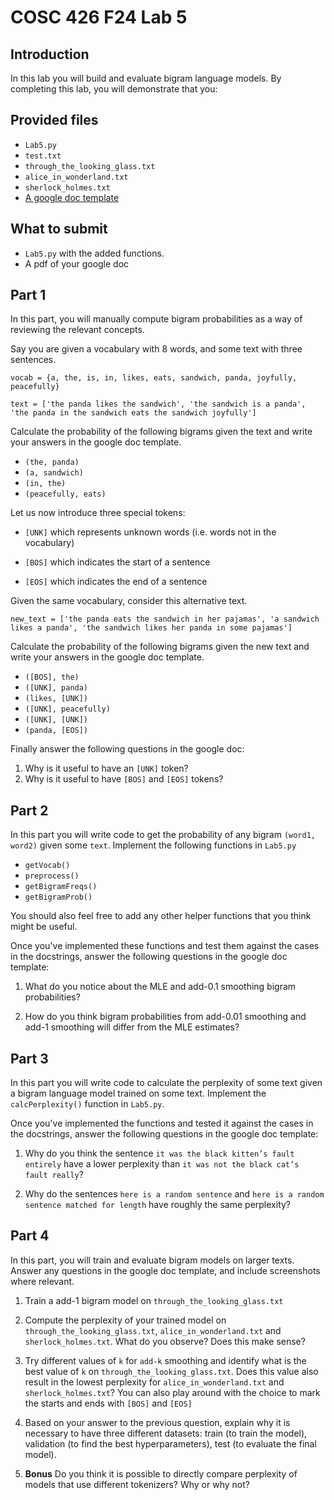 # COSC 426 F24 Lab 5

## Introduction
In this lab you will build and evaluate bigram language models. By completing this lab, you will demonstrate that you: 

## Provided files

- `Lab5.py`
- `test.txt`
- `through_the_looking_glass.txt`
- `alice_in_wonderland.txt`
- `sherlock_holmes.txt`
- [A google doc template](https://docs.google.com/document/d/1IetrmwxL7V-hvNDvCWtE2_hzL06Lp2pCDqJGviwER2s/edit?usp=sharing)

## What to submit
- `Lab5.py` with the added functions. 
- A pdf of your google doc


## Part 1

In this part, you will manually compute bigram probabilities as a way of reviewing the relevant concepts. 

Say you are given a vocabulary with 8 words, and some text with three sentences.  

`vocab = {a, the, is, in, likes, eats, sandwich, panda, joyfully, peacefully}`

`text = ['the panda likes the sandwich', 'the sandwich is a panda', 'the panda in the sandwich eats the sandwich joyfully']`

Calculate the probability of the following bigrams given the text and write your answers in the google doc template.  

- `(the, panda)`
- `(a, sandwich)`
- `(in, the)`
- `(peacefully, eats)`


Let us now introduce three special tokens: 

- `[UNK]` which represents unknown words (i.e. words not in the vocabulary)

- `[BOS]` which indicates the start of a sentence

- `[EOS]` which indicates the end of a sentence

Given the same vocabulary, consider this alternative text. 

`new_text = ['the panda eats the sandwich in her pajamas', 'a sandwich likes a panda', 'the sandwich likes her panda in some pajamas']`

Calculate the probability of the following bigrams given the new text and write your answers in the google doc template.  

- `([BOS], the)`
- `([UNK], panda)`
- `(likes, [UNK])`
- `([UNK], peacefully)`
- `([UNK], [UNK])`
- `(panda, [EOS])`


Finally answer the following questions in the google doc: 
1. Why is it useful to have an `[UNK]` token? 
2. Why is it useful to have `[BOS]` and `[EOS]` tokens?

## Part 2
In this part you will write code to get the probability of any bigram `(word1, word2)` given some `text`. Implement the following functions in `Lab5.py`

- `getVocab()`
- `preprocess()`
- `getBigramFreqs()`
- `getBigramProb()`

You should also feel free to add any other helper functions that you think might be useful. 

Once you've implemented these functions and test them against the cases in the docstrings, answer the following questions in the google doc template: 

1. What do you notice about the MLE and add-0.1 smoothing bigram probabilities? 

2. How do you think bigram probabilities from add-0.01 smoothing and add-1 smoothing will differ from the MLE estimates?   

## Part 3
In this part you will write code to calculate the perplexity of some text given a bigram language model trained on some text. Implement the `calcPerplexity()` function in `Lab5.py`. 

Once you've implemented the functions and tested it against the cases in the docstrings, answer the following questions in the google doc template: 

1. Why do you think the sentence `it was the black kitten’s fault entirely` have a lower perplexity than `it was not the black cat’s fault really`? 

2. Why do the sentences `here is a random sentence` and `here is a random sentence matched for length` have roughly the same perplexity? 



## Part 4

In this part, you will train and evaluate bigram models on larger texts. Answer any questions in the google doc template, and include screenshots where relevant. 

1. Train a add-1 bigram model on `through_the_looking_glass.txt` 

2. Compute the perplexity of your trained model on `through_the_looking_glass.txt`, `alice_in_wonderland.txt` and `sherlock_holmes.txt`. What do you observe? Does this make sense? 

3. Try different values of `k` for `add-k` smoothing and identify what is the best value of `k` on `through_the_looking_glass.txt`. Does this value also result in the lowest perplexity for `alice_in_wonderland.txt` and `sherlock_holmes.txt`? You can also play around with the choice to mark the starts and ends with `[BOS]` and `[EOS]`

4. Based on your answer to the previous question, explain why it is necessary to have three different datasets: train (to train the model), validation (to find the best hyperparameters), test (to evaluate the final model). 

5. **Bonus** Do you think it is possible to directly compare perplexity of models that use different tokenizers? Why or why not? 


